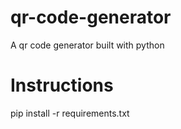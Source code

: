 # qr-code-generator
A qr code generator built with python

# Instructions
pip install -r requirements.txt
